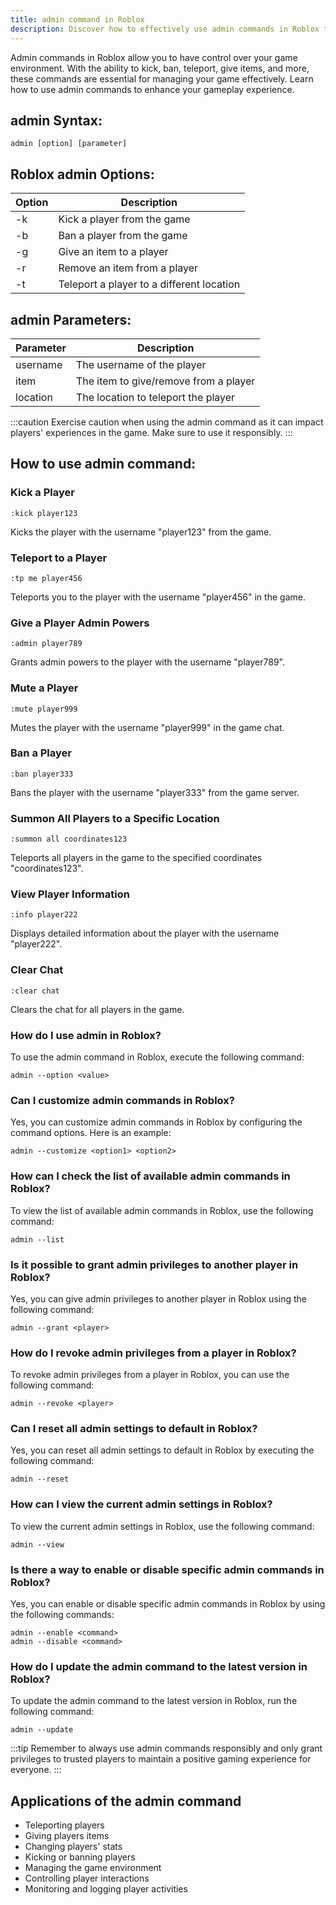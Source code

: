 ```yaml
---
title: admin command in Roblox
description: Discover how to effectively use admin commands in Roblox to manage your game. From kicking and banning to teleporting and giving items, these commands are essential for efficient moderation and customization.
---
```


Admin commands in Roblox allow you to have control over your game environment. With the ability to kick, ban, teleport, give items, and more, these commands are essential for managing your game effectively. Learn how to use admin commands to enhance your gameplay experience.
## admin Syntax:
```console
admin [option] [parameter]
```
## Roblox admin Options:
| Option   | Description                        |
|----------|------------------------------------|
| -k       | Kick a player from the game        |
| -b       | Ban a player from the game         |
| -g       | Give an item to a player           |
| -r       | Remove an item from a player       |
| -t       | Teleport a player to a different location  |

## admin Parameters:
| Parameter | Description                         |
|-----------|-------------------------------------|
| username  | The username of the player          |
| item      | The item to give/remove from a player|
| location  | The location to teleport the player  |

:::caution
Exercise caution when using the admin command as it can impact players' experiences in the game. Make sure to use it responsibly.
:::
## How to use admin command:
### Kick a Player
```console
:kick player123
```
Kicks the player with the username "player123" from the game.

### Teleport to a Player
```console
:tp me player456
```
Teleports you to the player with the username "player456" in the game.

### Give a Player Admin Powers
```console
:admin player789
```
Grants admin powers to the player with the username "player789".

### Mute a Player
```console
:mute player999
```
Mutes the player with the username "player999" in the game chat.

### Ban a Player
```console
:ban player333
```
Bans the player with the username "player333" from the game server.

### Summon All Players to a Specific Location
```console
:summon all coordinates123
```
Teleports all players in the game to the specified coordinates "coordinates123".

### View Player Information
```console
:info player222
```
Displays detailed information about the player with the username "player222".

### Clear Chat
```console
:clear chat
```
Clears the chat for all players in the game.
### How do I use admin in Roblox?
To use the admin command in Roblox, execute the following command:
```console
admin --option <value>
```

### Can I customize admin commands in Roblox?
Yes, you can customize admin commands in Roblox by configuring the command options. Here is an example:
```console
admin --customize <option1> <option2>
```

### How can I check the list of available admin commands in Roblox?
To view the list of available admin commands in Roblox, use the following command:
```console
admin --list
```

### Is it possible to grant admin privileges to another player in Roblox?
Yes, you can give admin privileges to another player in Roblox using the following command:
```console
admin --grant <player>
```

### How do I revoke admin privileges from a player in Roblox?
To revoke admin privileges from a player in Roblox, you can use the following command:
```console
admin --revoke <player>
```

### Can I reset all admin settings to default in Roblox?
Yes, you can reset all admin settings to default in Roblox by executing the following command:
```console
admin --reset
```

### How can I view the current admin settings in Roblox?
To view the current admin settings in Roblox, use the following command:
```console
admin --view
```

### Is there a way to enable or disable specific admin commands in Roblox?
Yes, you can enable or disable specific admin commands in Roblox by using the following commands:
```console
admin --enable <command>
admin --disable <command>
```

### How do I update the admin command to the latest version in Roblox?
To update the admin command to the latest version in Roblox, run the following command:
```console
admin --update
```


:::tip
Remember to always use admin commands responsibly and only grant privileges to trusted players to maintain a positive gaming experience for everyone.
:::
## Applications of the admin command

- Teleporting players
- Giving players items
- Changing players' stats
- Kicking or banning players
- Managing the game environment
- Controlling player interactions
- Monitoring and logging player activities